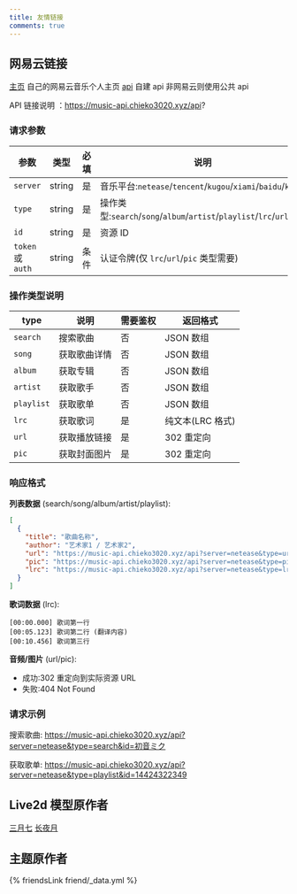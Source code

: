```yaml
---
title: 友情链接
comments: true
---
```

## 网易云链接
[主页](https://music.163.com/#/user/home?id=646644289) 自己的网易云音乐个人主页
[api](https://music-api.chieko3020.xyz/api?) 自建 api 非网易云则使用公共 api

API 链接说明 ：https://music-api.chieko3020.xyz/api?

### 请求参数

| 参数 | 类型 | 必填 | 说明 |
|------|------|------|------|
| `server` | string | 是 | 音乐平台:`netease`/`tencent`/`kugou`/`xiami`/`baidu`/`kuwo` |
| `type` | string | 是 | 操作类型:`search`/`song`/`album`/`artist`/`playlist`/`lrc`/`url`/`pic` |
| `id` | string | 是 | 资源 ID |
| `token` 或 `auth` | string | 条件 | 认证令牌(仅 `lrc`/`url`/`pic` 类型需要) |

### 操作类型说明

| type | 说明 | 需要鉴权 | 返回格式 |
|------|------|----------|----------|
| `search` | 搜索歌曲 | 否 | JSON 数组 |
| `song` | 获取歌曲详情 | 否 | JSON 数组 |
| `album` | 获取专辑 | 否 | JSON 数组 |
| `artist` | 获取歌手 | 否 | JSON 数组 |
| `playlist` | 获取歌单 | 否 | JSON 数组 |
| `lrc` | 获取歌词 | 是 | 纯文本(LRC 格式) |
| `url` | 获取播放链接 | 是 | 302 重定向 |
| `pic` | 获取封面图片 | 是 | 302 重定向 |

### 响应格式

**列表数据** (search/song/album/artist/playlist):

```json
[
  {
    "title": "歌曲名称",
    "author": "艺术家1 / 艺术家2",
    "url": "https://music-api.chieko3020.xyz/api?server=netease&type=url&id=xxx&auth=xxx",
    "pic": "https://music-api.chieko3020.xyz/api?server=netease&type=pic&id=xxx&auth=xxx",
    "lrc": "https://music-api.chieko3020.xyz/api?server=netease&type=lrc&id=xxx&auth=xxx"
  }
]
```

**歌词数据** (lrc):

```
[00:00.000] 歌词第一行
[00:05.123] 歌词第二行 (翻译内容)
[00:10.456] 歌词第三行
```

**音频/图片** (url/pic):
- 成功:302 重定向到实际资源 URL
- 失败:404 Not Found

### 请求示例

搜索歌曲: https://music-api.chieko3020.xyz/api?server=netease&type=search&id=初音ミク

获取歌单: https://music-api.chieko3020.xyz/api?server=netease&type=playlist&id=14424322349


## Live2d 模型原作者
[三月七](https://www.bilibili.com/video/BV1oP411X77B/)
[长夜月](https://www.bilibili.com/video/BV1vpn3zfE5f/)

## 主题原作者
{% friendsLink friend/_data.yml %}